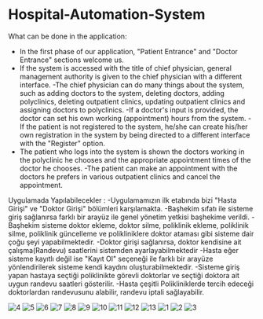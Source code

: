 # Hospital-Automation-System
What can be done in the application:
- In the first phase of our application, "Patient Entrance" and "Doctor Entrance" sections welcome us.
- If the system is accessed with the title of chief physician, general management authority is given to the chief physician with a different interface.
-The chief physician can do many things about the system, such as adding doctors to the system, deleting doctors, adding polyclinics, deleting outpatient clinics, updating outpatient clinics and assigning doctors to polyclinics.
-If a doctor's input is provided, the doctor can set his own working (appointment) hours from the system.
-If the patient is not registered to the system, he/she can create his/her own registration in the system by being directed to a different interface with the "Register" option.
- The patient who logs into the system is shown the doctors working in the polyclinic he chooses and the appropriate appointment times of the doctor he chooses.
-The patient can make an appointment with the doctors he prefers in various outpatient clinics and cancel the appointment.

Uygulamada Yapılabilecekler :
-Uygulamamızın ilk etabında bizi "Hasta Girişi" ve "Doktor Girişi" bölümleri karşılamakta.
-Başhekim sıfatı ile sisteme giriş sağlanırsa farklı bir arayüz ile genel yönetim yetkisi başhekime verildi.
-Başhekim sisteme doktor ekleme, doktor silme, poliklinik ekleme, poliklinik silme, poliklinik güncelleme ve polikliniklere doktor ataması gibi sisteme dair çoğu şeyi yapabilmektedir.
-Doktor girişi sağlanırsa, doktor kendisine ait çalışma(Randevu) saatlerini sistemden ayarlayabilmektedir
-Hasta eğer sisteme kayıtlı değil ise "Kayıt Ol" seçeneği ile farklı bir arayüze yönlendirilerek sisteme kendi kaydını oluşturabilmektedir.
-Sisteme giriş yapan hastaya seçtiği poliklinikte görevli doktorlar ve seçtiği doktora ait uygun randevu saatleri gösterilir.
-Hasta çeşitli Polikliniklerde tercih edeceği doktorlardan randevusunu alabilir, randevu iptali sağlayabilir.

![4](https://user-images.githubusercontent.com/77547205/130473570-61f47945-f739-452f-8286-9cc63268ebf9.png)
![5](https://user-images.githubusercontent.com/77547205/130473574-8889664c-6164-4711-821c-e47b411f111d.png)
![6](https://user-images.githubusercontent.com/77547205/130473575-1fe98d69-e53b-49eb-bc6e-9db7b9ac9e5a.png)
![7](https://user-images.githubusercontent.com/77547205/130473576-19d44f62-a546-457a-8c24-189bb6cefd2e.png)
![8](https://user-images.githubusercontent.com/77547205/130473577-2c485e3f-b5b1-4886-ba14-51529547b6ba.png)
![9](https://user-images.githubusercontent.com/77547205/130473578-079014c8-4cbe-4105-8eaa-6aff89666f45.png)
![10](https://user-images.githubusercontent.com/77547205/130473581-ca15003b-827e-4519-b092-d4cd87c0486e.png)
![11](https://user-images.githubusercontent.com/77547205/130473582-52ea3857-32e2-4173-9acf-14313356b251.png)
![12](https://user-images.githubusercontent.com/77547205/130473584-b0d2c869-f2cd-4d15-ad8c-7c2ae8cbf6e4.png)
![13](https://user-images.githubusercontent.com/77547205/130473587-0f810382-9b0c-451c-b7d7-eeb53328b030.png)
![1](https://user-images.githubusercontent.com/77547205/130473588-776f705a-565f-4ad1-abfb-416332564ed7.png)
![2](https://user-images.githubusercontent.com/77547205/130473590-11dabe41-14fb-418e-8c9d-f3a548e09179.png)
![3](https://user-images.githubusercontent.com/77547205/130473593-5e0ab9e2-186d-415c-97fb-8e2c82836d86.png)
